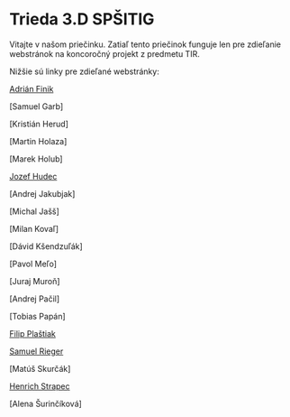 # Trieda 3.D SPŠITIG
Vitajte v našom priečinku. Zatiaľ tento priečinok funguje len pre zdieľanie webstránok na koncoročný projekt z predmetu TIR.

Nižšie sú linky pre zdieľané webstránky:

[Adrián Finik](https://oazazdravia.vercel.app/)

[Samuel Garb]

[Kristián Herud]

[Martin Holaza]

[Marek Holub]

[Jozef Hudec](https://tretiad.github.io/hudec)

[Andrej Jakubjak]

[Michal Jašš]

[Milan Kovaľ]

[Dávid Kšendzuľák]

[Pavol Meľo]

[Juraj Muroň]

[Andrej Pačil]

[Tobias Papán]

[Filip Plaštiak](https://tretiad.github.io/plastiak)

[Samuel Rieger](https://tretiad.github.io/rieger)

[Matúš Skurčák]

[Henrich Strapec](https://tretiad.github.io/strapec)

[Alena Šurinčíková]
